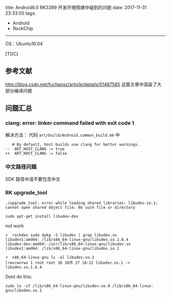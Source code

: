 title: Android6.0 RK3399 开发环境搭建中碰到的问题
date: 2017-11-31 23:33:05
tags: 
- Android
- RockChip

---


OS：Ubuntu16.04

[TOC]

## 参考文献

http://blog.csdn.net/fuchaosz/article/details/51487585
这篇文章中涵盖了大部分编译问题


## 问题汇总

### clang: error: linker command failed with exit code 1

解决方法：
代码 `art/build/Android.common_build.mk` 中
```
   # By default, host builds use clang for better warnings.
--  ART_HOST_CLANG := true
++  ART_HOST_CLANG := false
```


### 中文路径问题
SDK 路径中请不要包含中文


### RK upgrade_tool 
```
./upgrade_tool: error while loading shared libraries: libudev.so.1: cannot open shared object file: No such file or directory
```
```
sudo apt-get install libudev-dev
```
not work
```
➜  rockdev sudo dpkg -S libudev | grep libudev.so
libudev1:amd64: /lib/x86_64-linux-gnu/libudev.so.1.6.4
libudev-dev:amd64: /usr/lib/x86_64-linux-gnu/libudev.so
libudev1:amd64: /lib/x86_64-linux-gnu/libudev.so.1
```
```
➜  x86_64-linux-gnu ls -al libudev.so.1
lrwxrwxrwx 1 root root 16 10月 27 18:12 libudev.so.1 -> libudev.so.1.6.4
```

Dont do this:
```
sudo ln -sf /lib/x86_64-linux-gnu/libudev.so.0 /lib/x86_64-linux-gnu/libudev.so.1
```

